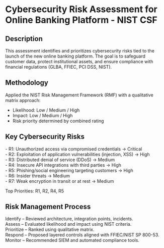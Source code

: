 <h1>Cybersecurity Risk Assessment for Online Banking Platform - NIST CSF</h1>

<h2>Description</h2>

This assessment identifies and prioritizes cybersecurity risks tied to the launch of the new online banking platform. The goal is to safeguard customer data, protect institutional assets, and ensure compliance with financial regulations (GLBA, FFIEC, PCI DSS, NIST).

<h2>Methodology</h2>

Applied the NIST Risk Management Framework (RMF) with a qualitative matrix approach:
- Likelihood: Low / Medium / High<br>
- Impact: Low / Medium / High<br>
- Risk priority determined by combined rating<br>

<h2>Key Cybersecurity Risks</h2>
- R1: Unauthorized access via compromised credentials → Critical<br>
- R2: Exploitation of application vulnerabilities (injection, XSS) → High<br>
- R3: Distributed denial of service (DDoS) → Medium<br>
- R4: Insecure API integrations with third parties → High<br>
- R5: Phishing/social engineering targeting customers → High<br>
- R6: Insider threats → Medium<br>
- R7: Weak encryption in transit or at rest → Medium

Top Priorities: R1, R2, R4, R5

<h2>Risk Management Process</h2>
Identify – Reviewed architecture, integration points, incidents.<br>
Assess – Evaluated likelihood and impact using NIST criteria.<br>
Prioritize – Ranked using qualitative matrix.<br>
Respond – Proposed layered controls aligned with FFIEC/NIST SP 800-53.<br>
Monitor – Recommended SIEM and automated compliance tools.







<!--
 ```diff
- text in red
+ text in green
! text in orange
# text in gray
@@ text in purple (and bold)@@
```
--!>
